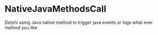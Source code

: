 # NativeJavaMethodsCall
 Delphi using Java native method to trigger java events or logs what ever  method you like
